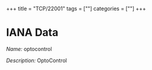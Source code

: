 +++
title = "TCP/22001"
tags = [""]
categories = [""]
+++

# IANA Data

_Name:_ optocontrol

_Description:_ OptoControl

